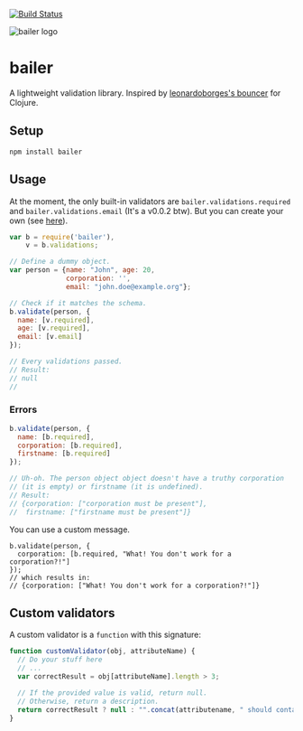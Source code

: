 [![Build Status](https://travis-ci.org/dgellow/bailer.svg?branch=master)](https://travis-ci.org/dgellow/bailer)

![bailer logo](http://i.imgur.com/xPfizN2.png)

# bailer

A lightweight validation library. Inspired by [leonardoborges's bouncer](https://github.com/leonardoborges/bouncer) for Clojure.

## Setup

```
npm install bailer
```

## Usage

At the moment, the only built-in validators are `bailer.validations.required` and `bailer.validations.email` (It's a v0.0.2 btw). But you can create your own (see [here](#custom-validators)).

```js
var b = require('bailer'),
    v = b.validations;

// Define a dummy object.
var person = {name: "John", age: 20,
              corporation: '',
              email: "john.doe@example.org"};

// Check if it matches the schema.
b.validate(person, {
  name: [v.required],
  age: [v.required],
  email: [v.email]
});

// Every validations passed.
// Result:
// null
//

```

### Errors

```js
b.validate(person, {
  name: [b.required],
  corporation: [b.required],
  firstname: [b.required]
});

// Uh-oh. The person object object doesn't have a truthy corporation
// (it is empty) or firstname (it is undefined).
// Result:
// {corporation: ["corporation must be present"],
//  firstname: ["firstname must be present"]}
```


You can use a custom message.

```
b.validate(person, {
  corporation: [b.required, "What! You don't work for a corporation?!"]
});
// which results in:
// {corporation: ["What! You don't work for a corporation?!"]}
```

## Custom validators

A custom validator is a `function` with this signature:

```js
function customValidator(obj, attributeName) {
  // Do your stuff here
  // ...
  var correctResult = obj[attributeName].length > 3;

  // If the provided value is valid, return null.
  // Otherwise, return a description.
  return correctResult ? null : "".concat(attributename, " should contains at least 3 elements");
}
```
